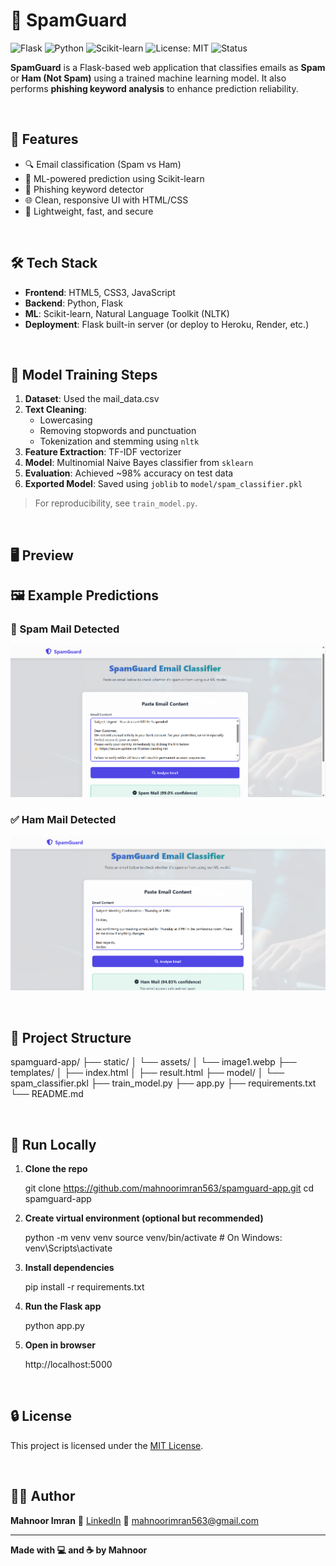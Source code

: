 # 📧 SpamGuard

![Flask](https://img.shields.io/badge/Flask-2.3+-blue?logo=flask)
![Python](https://img.shields.io/badge/Made%20with-Python%203.x-yellow?logo=python)
![Scikit-learn](https://img.shields.io/badge/ML-Scikit--learn-orange?logo=scikit-learn)
![License: MIT](https://img.shields.io/badge/License-MIT-green.svg)
![Status](https://img.shields.io/badge/Status-Completed-brightgreen)

**SpamGuard** is a Flask-based web application that classifies emails as **Spam** or **Ham (Not Spam)** using a trained machine learning model. It also performs **phishing keyword analysis** to enhance prediction reliability.

<br>

## 🚀 Features

- 🔍 Email classification (Spam vs Ham)
- 🧠 ML-powered prediction using Scikit-learn
- 🔐 Phishing keyword detector
- 🌐 Clean, responsive UI with HTML/CSS
- 🧪 Lightweight, fast, and secure

<br>

## 🛠️ Tech Stack

- **Frontend**: HTML5, CSS3, JavaScript
- **Backend**: Python, Flask
- **ML**: Scikit-learn, Natural Language Toolkit (NLTK)
- **Deployment**: Flask built-in server (or deploy to Heroku, Render, etc.)

<br>

## 🧪 Model Training Steps

1. **Dataset**: Used the mail_data.csv
2. **Text Cleaning**:
   - Lowercasing
   - Removing stopwords and punctuation
   - Tokenization and stemming using `nltk`
3. **Feature Extraction**: TF-IDF vectorizer
4. **Model**: Multinomial Naive Bayes classifier from `sklearn`
5. **Evaluation**: Achieved ~98% accuracy on test data
6. **Exported Model**: Saved using `joblib` to `model/spam_classifier.pkl`

> For reproducibility, see `train_model.py`.

<br>

## 🖥️ Preview

## 🖼️ Example Predictions

### 🛑 Spam Mail Detected
![Spam Example](static/assets/spam.png)

### ✅ Ham Mail Detected
![Ham Example](static/assets/ham.png)

<br>

## 📂 Project Structure

spamguard-app/
├── static/
│   └── assets/
│       └── image1.webp
├── templates/
│   ├── index.html
│   ├── result.html
├── model/
│   └── spam\_classifier.pkl
├── train\_model.py
├── app.py
├── requirements.txt
└── README.md


<br>

## 🧪 Run Locally

1. **Clone the repo**
   
   git clone https://github.com/mahnoorimran563/spamguard-app.git
   cd spamguard-app

2. **Create virtual environment (optional but recommended)**

   python -m venv venv
   source venv/bin/activate  # On Windows: venv\Scripts\activate


3. **Install dependencies**

   pip install -r requirements.txt


4. **Run the Flask app**

   python app.py
   

6. **Open in browser**

   http://localhost:5000


<br>

## 🔒 License

This project is licensed under the [MIT License](LICENSE).

<br>

## 🙋‍♀️ Author

**Mahnoor Imran**
💼 [LinkedIn](https://www.linkedin.com/in/mahnoorimran563)
📧 [mahnoorimran563@gmail.com](mailto:mahnoorimran563@gmail.com)

---

**Made with 💻 and ☕ by Mahnoor**

